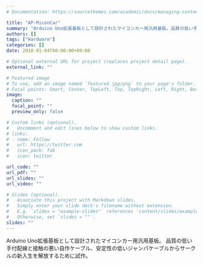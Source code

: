 ```yaml
---
# Documentation: https://sourcethemes.com/academic/docs/managing-content/

title: "AP-MiconCar"
summary: "Arduino Uno拡張基板として設計されたマイコンカー用汎用基板。品質の低い手付配線と接触の悪い自作ケーブル、安定性の低いジャンパケーブルからサークルの新入生を解放するために試作。"
authors: []
tags: ["Hardware"]
categories: []
date: 2018-01-04T00:00:00+09:00

# Optional external URL for project (replaces project detail page).
external_link: ""

# Featured image
# To use, add an image named `featured.jpg/png` to your page's folder.
# Focal points: Smart, Center, TopLeft, Top, TopRight, Left, Right, BottomLeft, Bottom, BottomRight.
image:
  caption: ""
  focal_point: ""
  preview_only: false

# Custom links (optional).
#   Uncomment and edit lines below to show custom links.
# links:
# - name: Follow
#   url: https://twitter.com
#   icon_pack: fab
#   icon: twitter

url_code: ""
url_pdf: ""
url_slides: ""
url_video: ""

# Slides (optional).
#   Associate this project with Markdown slides.
#   Simply enter your slide deck's filename without extension.
#   E.g. `slides = "example-slides"` references `content/slides/example-slides.md`.
#   Otherwise, set `slides = ""`.
slides: ""
---
```

Arduino Uno拡張基板として設計されたマイコンカー用汎用基板。
品質の低い手付配線と接触の悪い自作ケーブル、安定性の低いジャンパケーブルからサークルの新入生を解放するために試作。